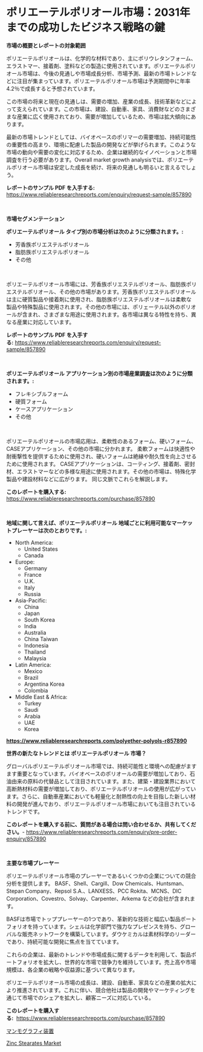 <p><h1>ポリエーテルポリオール市場：2031年までの成功したビジネス戦略の鍵</h1></p><p><strong>市場の概要とレポートの対象範囲</strong></p>
<p><p>ポリエーテルポリオールは、化学的な材料であり、主にポリウレタンフォーム、エラストマー、接着剤、塗料などの製造に使用されています。ポリエーテルポリオール市場は、今後の見通しや市場成長分析、市場予測、最新の市場トレンドなどに注目が集まっています。ポリエーテルポリオール市場は予測期間中に年率4.2％で成長すると予想されています。</p><p>この市場の将来と現在の見通しは、需要の増加、産業の成長、技術革新などによって支えられています。この市場は、建設、自動車、家具、消費財などのさまざまな産業に広く使用されており、需要が増加しているため、市場は拡大傾向にあります。</p><p>最新の市場トレンドとしては、バイオベースのポリマーの需要増加、持続可能性の重要性の高まり、環境に配慮した製品の開発などが挙げられます。このような市場の動向や需要の変化に対応するため、企業は継続的なイノベーションと市場調査を行う必要があります。Overall market growth analysisでは、ポリエーテルポリオール市場は安定した成長を続け、将来の見通しも明るいと言えるでしょう。</p></p>
<p><strong>レポートのサンプル PDF を入手する:</strong> <a href="https://www.reliableresearchreports.com/enquiry/request-sample/857890">https://www.reliableresearchreports.com/enquiry/request-sample/857890</a></p>
<p>&nbsp;</p>
<p><strong>市場セグメンテーション</strong></p>
<p><strong>ポリエーテルポリオール タイプ別の市場分析は次のように分類されます。:</strong></p>
<p><ul><li>芳香族ポリエステルポリオール</li><li>脂肪族ポリエステルポリオール</li><li>その他</li></ul></p>
<p>&nbsp;</p>
<p><p>ポリエーテルポリオール市場には、芳香族ポリエステルポリオール、脂肪族ポリエステルポリオール、その他の市場があります。芳香族ポリエステルポリオールは主に硬質製品や接着剤に使用され、脂肪族ポリエステルポリオールは柔軟な製品や特殊製品に使用されます。その他の市場には、ポリェーテル以外のポリオールが含まれ、さまざまな用途に使用されます。各市場は異なる特性を持ち、異なる産業に対応しています。</p></p>
<p><strong>レポートのサンプル PDF を入手する:</strong>&nbsp;<a href="https://www.reliableresearchreports.com/enquiry/request-sample/857890">https://www.reliableresearchreports.com/enquiry/request-sample/857890</a></p>
<p>&nbsp;</p>
<p><strong> ポリエーテルポリオール アプリケーション別の市場産業調査は次のように分類されます。:</strong></p>
<p><ul><li>フレキシブルフォーム</li><li>硬質フォーム</li><li>ケースアプリケーション</li><li>その他</li></ul></p>
<p>&nbsp;</p>
<p><p>ポリエーテルポリオールの市場応用は、柔軟性のあるフォーム、硬いフォーム、CASEアプリケーション、その他の市場に分かれます。 柔軟フォームは快適性や耐衝撃性を提供するために使用され、硬いフォームは絶縁や耐久性を向上させるために使用されます。 CASEアプリケーションは、コーティング、接着剤、密封材、エラストマーなどの多様な用途に使用されます。その他の市場は、特殊化学製品や建設材料などに広がります。 同じ文脈でこれらを解説します。</p></p>
<p><strong>このレポートを購入する:</strong>&nbsp; <a href="https://www.reliableresearchreports.com/purchase/857890">https://www.reliableresearchreports.com/purchase/857890</a></p>
<p>&nbsp;</p>
<p><strong>地域に関して言えば、ポリエーテルポリオール 地域ごとに利用可能なマーケットプレーヤーは次のとおりです。:</strong></p>
<p><ul>
    <li>
        North America:
        <ul>
            <li>United States</li>
            <li>Canada</li>
        </ul>
    </li>
    <li>
        Europe:
        <ul>
            <li>Germany</li>
            <li>France</li>
            <li>U.K.</li>
            <li>Italy</li>
            <li>Russia</li>
        </ul>
    </li>
    <li>
        Asia-Pacific:
        <ul>
            <li>China</li>
            <li>Japan</li>
            <li>South Korea</li>
            <li>India</li>
            <li>Australia</li>
            <li>China Taiwan</li>
            <li>Indonesia</li>
            <li>Thailand</li>
            <li>Malaysia</li>
        </ul>
    </li>
    <li>
        Latin America:
        <ul>
            <li>Mexico</li>
            <li>Brazil</li>
            <li>Argentina Korea</li>
            <li>Colombia</li>
        </ul>
    </li>
    <li>
        Middle East & Africa:
        <ul>
            <li>Turkey</li>
            <li>Saudi</li>
            <li>Arabia</li>
            <li>UAE</li>
            <li>Korea</li>
        </ul>
    </li>
    </ul></p>
<p><strong><a href="https://www.reliableresearchreports.com/polyether-polyols-r857890">https://www.reliableresearchreports.com/polyether-polyols-r857890</a></strong>&nbsp;</p>
<p><strong>世界の新たなトレンドとは ポリエーテルポリオール 市場？</strong></p>
<p><p>グローバルポリエーテルポリオール市場では、持続可能性と環境への配慮がますます重要となっています。バイオベースのポリオールの需要が増加しており、石油由来の原料の代替品として注目されています。また、建築・建設業界において高断熱材料の需要が増加しており、ポリエーテルポリオールの使用が広がっています。さらに、自動車産業においても軽量化と耐熱性の向上を目指した新しい材料の開発が進んでおり、ポリエーテルポリオール市場においても注目されているトレンドです。</p></p>
<p><strong>このレポートを購入する前に、質問がある場合は問い合わせるか、共有してください。</strong>- <a href="https://www.reliableresearchreports.com/enquiry/pre-order-enquiry/857890">https://www.reliableresearchreports.com/enquiry/pre-order-enquiry/857890</a></p>
<p>&nbsp;</p>
<p><strong>主要な市場プレーヤー</strong></p>
<p><p>ポリエーテルポリオール市場のプレーヤーであるいくつかの企業についての競合分析を提供します。 BASF、Shell、Cargill、Dow Chemicals、Huntsman、Stepan Company、Repsol S.A.、LANXESS、PCC Rokita、MCNS、DIC Corporation、Covestro、Solvay、Carpenter、Arkema などの会社が含まれます。</p><p>BASFは市場でトッププレーヤーの1つであり、革新的な技術と幅広い製品ポートフォリオを持っています。シェルは化学部門で強力なプレゼンスを持ち、グローバルな販売ネットワークを構築しています。ダウケミカルは素材科学のリーダーであり、持続可能な開発に焦点を当てています。</p><p>これらの企業は、最新のトレンドや市場成長に関するデータを利用して、製品ポートフォリオを拡大し、世界的な市場で競争力を維持しています。売上高や市場規模は、各企業の戦略や収益源に基づいて異なります。</p><p>ポリエーテルポリオール市場の成長は、建設、自動車、家具などの産業の拡大により推進されています。これに伴い、競合他社は製品の開発やマーケティングを通じて市場でのシェアを拡大し、顧客ニーズに対応している。</p></p>
<p><strong>このレポートを購入する:</strong>&nbsp;&nbsp;<a href="https://www.reliableresearchreports.com/purchase/857890">https://www.reliableresearchreports.com/purchase/857890</a></p>
<p><p><a href="https://github.com/SantosDicki04/Market-Research-Report-List-1/blob/main/713679119372.md">マンモグラフィ装置</a></p><p><a href="https://angry-finch-aaf.notion.site/Zinc-Stearates-Market-Size-Reflecting-a-Forecast-Till-2031-Market-By-Type-By-Application-and-By-Ge-0d0fbe036f5b4048899cde88e3555d02">Zinc Stearates Market</a></p></p>